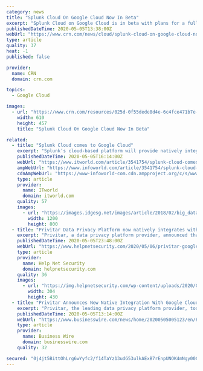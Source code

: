 ```yaml
---
category: news
title: "Splunk Cloud On Google Cloud Now In Beta"
excerpt: "Splunk Cloud on Google Cloud is in beta with plans for a full rollout this year to help customers mine data while benefiting from the No. 3 cloud provider’s infrastructure and technology capabilities"
publishedDateTime: 2020-05-05T13:38:00Z
webUrl: "https://www.crn.com/news/cloud/splunk-cloud-on-google-cloud-now-in-beta"
type: article
quality: 37
heat: -1
published: false

provider:
  name: CRN
  domain: crn.com

topics:
  - Google Cloud

images:
  - url: "https://www.crn.com/resources/025d-0f55dede8d4e-6c4fce471b7e-1000/splunk-sign.jpg"
    width: 610
    height: 457
    title: "Splunk Cloud On Google Cloud Now In Beta"

related:
  - title: "Splunk Cloud comes to Google Cloud"
    excerpt: "Splunk’s cloud-based platform will provide natively integrated log analysis and metrics for Google Cloud Platform users"
    publishedDateTime: 2020-05-05T16:14:00Z
    webUrl: "https://www.itworld.com/article/3541754/splunk-cloud-comes-to-google-cloud.html"
    ampWebUrl: "https://www.infoworld.com/article/3541754/splunk-cloud-comes-to-google-cloud.amp.html"
    cdnAmpWebUrl: "https://www-infoworld-com.cdn.ampproject.org/c/s/www.infoworld.com/article/3541754/splunk-cloud-comes-to-google-cloud.amp.html"
    type: article
    provider:
      name: ITworld
      domain: itworld.com
    quality: 57
    images:
      - url: "https://images.idgesg.net/images/article/2018/02/big_data_analytics_analysis_statistics_thinkstock_626673360-100749740-large.jpg"
        width: 1200
        height: 800
  - title: "Privitar Data Privacy Platform now natively integrates with Google Cloud"
    excerpt: "Privitar, a data privacy platform provider, announced that the Privitar Data Privacy Platform now natively integrates with the Google Cloud Platform."
    publishedDateTime: 2020-05-05T23:48:00Z
    webUrl: "https://www.helpnetsecurity.com/2020/05/06/privitar-google-cloud/"
    type: article
    provider:
      name: Help Net Security
      domain: helpnetsecurity.com
    quality: 36
    images:
      - url: "https://img.helpnetsecurity.com/wp-content/uploads/2020/03/12085321/insecure-rsac2020.jpg"
        width: 304
        height: 430
  - title: "Privitar Announces New Native Integration With Google Cloud Platform"
    excerpt: "Privitar, the leading data privacy platform provider, today announced that the Privitar Data Privacy Platform™ now natively integrates with the Google Cloud Platform. The new integration adds to Privitar’s native support of public cloud services,"
    publishedDateTime: 2020-05-05T13:14:00Z
    webUrl: "https://www.businesswire.com/news/home/20200505005123/en/Privitar-Announces-New-Native-Integration-Google-Cloud"
    type: article
    provider:
      name: Business Wire
      domain: businesswire.com
    quality: 32

secured: "0j4jt5BittOhLrg6wYyfc2/f14TaYz13udG53ulkAExB7rEnpUNOK4mNgy00C/3pFgS5kaqGxsLCrE+Ufw29mF4gWK8YAdtv82pdvRZq191R/cB64q4Lp7yTt8z2qqJ4rELFgMQ12BxT1dIgVo+s0Lvu1qGayBaJ/Ll4f0kd9UkLAxm4asDl/ALAjYP13HcqHFd7cb/8eJzZmmr784Gzfqs/fczpJXP+RKM3Flaz+BTSSzDALiJr5jplM2qgqz0lcrrXXn/8lR6ghNHC8IWPXOVhEyy+hPZtnlw5J1h/+/A7c3oSfi0aLGxbYgdUhizxDqT9fIIcjwNcUD3MsNFRzgjiWIzwGO8Uo3pL5zszXzwpmi7J+PcTfixqCEM8pyVJPrNxJi5uNBmafdVflWal++C+PMGpmzx/cX3UiVewoVpFWQwUhtHiONVf+hKZX30jVngoGJAv+F0BmtYJRKMcF6AU5Yy/jhNJg7KDzVZWLwY=;normylLYcycfchnA17zUBQ=="
---
```


